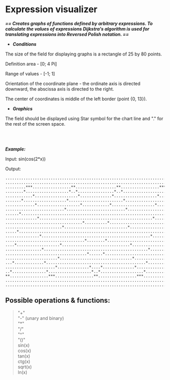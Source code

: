 # Expression visualizer
***== Creates graphs of functions defined by arbitrary expressions. To calculate the values ​​of expressions Dijkstra's algorithm is used for translating expressions into Reversed Polish notation. ==***

* ***Conditions***

The size of the field for displaying graphs is a rectangle of 25 by 80 points.

Definition area - [0; 4 Pi]

Range of values - [-1; 1]

Orientation of the coordinate plane - the ordinate axis is directed downward, the abscissa axis is directed to the right.

The center of coordinates is middle of the left border (point {0, 13}).

* ***Graphics***

The field should be displayed using Star symbol for the chart line and "." for the rest of the screen space.


<br/>
<br/>

 ***Example:*** 

Input: sin(cos(2*x))

Output:

```
................................................................................
................................................................................
.........***.................**..................**.................***.........
........*...................*..*................*..*...................*........
............*...................*..............*...................*............
.......*...................*........................*...................*.......
.............*...................*............*...................*.............
..........................*..........................*..........................
......*..................................................................*......
..............*..................................................*..............
..................................*..........*..................................
.........................*............................*.........................
.....*....................................................................*.....
...............*................................................*...............
...................................*........*...................................
....*...................*..............................*...................*....
................*..............................................*................
....................................*......*....................................
.......................*................................*.......................
...*.............*............................................*.............*...
......................*..............*....*..............*......................
..*...............*...................*..*...................*...............*..
**.................***.................**.................***.................**
................................................................................
................................................................................
```


## Possible operations & functions:

> "+" \
> "-" (unary and binary) \
> "*" \
> "/" \
> "^"\
> "()" \
> sin(x) \
> cos(x) \
> tan(x) \
> ctg(x) \
> sqrt(x) \
> ln(x)

